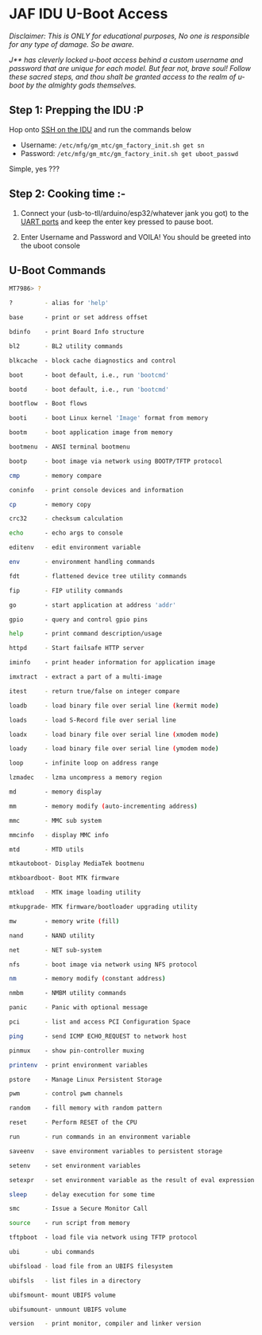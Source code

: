 # JAF IDU U-Boot Access

_Disclaimer: This is ONLY for educational purposes, No one is responsible for any type of damage. So be aware._

_J** has cleverly locked u-boot access behind a custom username and password that are unique for each model. But fear not, brave soul! Follow these sacred steps, and thou shalt be granted access to the realm of u-boot by the almighty gods themselves._

## Step 1: Prepping the IDU :P

Hop onto [SSH on the IDU](./JAF-IDU-Root-Access.md) and run the commands below

- Username: `/etc/mfg/gm_mtc/gm_factory_init.sh get sn`
- Password: `/etc/mfg/gm_mtc/gm_factory_init.sh get uboot_passwd`

Simple, yes ???

## Step 2: Cooking time :-

1. Connect your (usb-to-tll/arduino/esp32/whatever jank you got) to the [UART ports](./JAF-IDU-UART-Access.md) and keep the enter key pressed to pause boot.

2. Enter Username and Password and VOILA! You should be greeted into the uboot console

## U-Boot Commands

```bash
MT7986> ?

?         - alias for 'help'

base      - print or set address offset

bdinfo    - print Board Info structure

bl2       - BL2 utility commands

blkcache  - block cache diagnostics and control

boot      - boot default, i.e., run 'bootcmd'

bootd     - boot default, i.e., run 'bootcmd'

bootflow  - Boot flows

booti     - boot Linux kernel 'Image' format from memory

bootm     - boot application image from memory

bootmenu  - ANSI terminal bootmenu

bootp     - boot image via network using BOOTP/TFTP protocol

cmp       - memory compare

coninfo   - print console devices and information

cp        - memory copy

crc32     - checksum calculation

echo      - echo args to console

editenv   - edit environment variable

env       - environment handling commands

fdt       - flattened device tree utility commands

fip       - FIP utility commands

go        - start application at address 'addr'

gpio      - query and control gpio pins

help      - print command description/usage

httpd     - Start failsafe HTTP server

iminfo    - print header information for application image

imxtract  - extract a part of a multi-image

itest     - return true/false on integer compare

loadb     - load binary file over serial line (kermit mode)

loads     - load S-Record file over serial line

loadx     - load binary file over serial line (xmodem mode)

loady     - load binary file over serial line (ymodem mode)

loop      - infinite loop on address range

lzmadec   - lzma uncompress a memory region

md        - memory display

mm        - memory modify (auto-incrementing address)

mmc       - MMC sub system

mmcinfo   - display MMC info

mtd       - MTD utils

mtkautoboot- Display MediaTek bootmenu

mtkboardboot- Boot MTK firmware

mtkload   - MTK image loading utility

mtkupgrade- MTK firmware/bootloader upgrading utility

mw        - memory write (fill)

nand      - NAND utility

net       - NET sub-system

nfs       - boot image via network using NFS protocol

nm        - memory modify (constant address)

nmbm      - NMBM utility commands

panic     - Panic with optional message

pci       - list and access PCI Configuration Space

ping      - send ICMP ECHO_REQUEST to network host

pinmux    - show pin-controller muxing

printenv  - print environment variables

pstore    - Manage Linux Persistent Storage

pwm       - control pwm channels

random    - fill memory with random pattern

reset     - Perform RESET of the CPU

run       - run commands in an environment variable

saveenv   - save environment variables to persistent storage

setenv    - set environment variables

setexpr   - set environment variable as the result of eval expression

sleep     - delay execution for some time

smc       - Issue a Secure Monitor Call

source    - run script from memory

tftpboot  - load file via network using TFTP protocol

ubi       - ubi commands

ubifsload - load file from an UBIFS filesystem

ubifsls   - list files in a directory

ubifsmount- mount UBIFS volume

ubifsumount- unmount UBIFS volume

version   - print monitor, compiler and linker version
```
